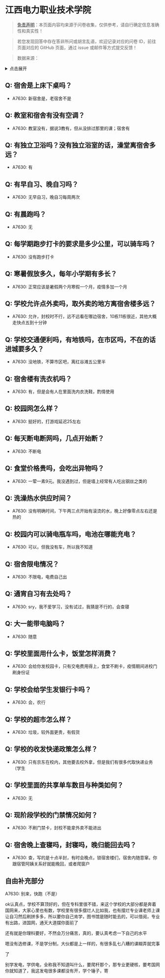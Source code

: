 # 江西电力职业技术学院

> [免责声明](https://colleges.chat/#_3)：本页面内容均来源于问卷收集，仅供参考，请自行确定信息准确性和真实性！

> 若您发现回答中存在答非所问或胡言乱语，欢迎记录对应的问卷 ID，前往页面对应的 GitHub 页面，通过 issue 或邮件等方式提交反馈！

> 数据来源：

<details><summary>点击展开</summary>
<ul>
<li>A7630: 匿名 (2022 年 06 月)</li>
</ul>
</details>

## Q: 宿舍是上床下桌吗？

- A7630: 新宿舍是，老宿舍不是

## Q: 教室和宿舍有没有空调？

- A7630: 教室没有，据说3教有，但从没排过那里的课；宿舍有

## Q: 有独立卫浴吗？没有独立浴室的话，澡堂离宿舍多远？

- A7630: 有

## Q: 有早自习、晚自习吗？

- A7630: 无早自习，晚自习每周两次

## Q: 有晨跑吗？

- A7630: 无

## Q: 每学期跑步打卡的要求是多少公里，可以骑车吗？

- A7630: 没有跑步打卡

## Q: 寒暑假放多久，每年小学期有多长？

- A7630: 正常应该是暑假两个月寒假一个月，疫情多加一个月

## Q: 学校允许点外卖吗，取外卖的地方离宿舍楼多远？

- A7630: 允许，封校时不行，远不远看在哪边宿舍，10栋11栋很近，其他大概走快点五到十分钟

## Q: 学校交通便利吗，有地铁吗，在市区吗，不在的话进城要多久？

- A7630: 没地铁，不算市区吧，离红谷滩五公里半

## Q: 宿舍楼有洗衣机吗？

- A7630: 有，但是会有人在里面洗内衣洗鞋，酌情使用

## Q: 校园网怎么样？

- A7630: 挺好的，打游戏延迟25左右

## Q: 每天断电断网吗，几点开始断？

- A7630: 不断电

## Q: 食堂价格贵吗，会吃出异物吗？

- A7630: 一荤一素9元。我没遇到过，但是墙上经常有人吃出钢丝之类的

## Q: 洗澡热水供应时间？

- A7630: 没有明确时间，下午两三点开始有滚烫的水，晚上好像零点左右还是热的

## Q: 校园内可以骑电瓶车吗，电池在哪能充电？

- A7630: 可以，但我没有车，所以我不知道

## Q: 宿舍限电情况？

- A7630: 不限电，电费自己出

## Q: 通宵自习有去处吗？

- A7630: sry，我不爱学习，没有试过，我猜是不行的，会查寝

## Q: 大一能带电脑吗？

- A7630: 随意

## Q: 学校里面用什么卡，饭堂怎样消费？

- A7630: 会给你发校园卡，只有交电费用得上，食堂不刷卡，疫情期间进校门刷身份证

## Q: 学校会给学生发银行卡吗？

- A7630: 会，农行

## Q: 学校的超市怎么样？

- A7630: 垃圾，较外面更贵，有假货

## Q: 学校的收发快递政策怎么样？

- A7630: 只有京东在校内，其他要去校外拿，但是我们有很多代取快递业务（学生

## Q: 学校里面的共享单车数目与种类如何？

- A7630: 无

## Q: 现阶段学校的门禁情况如何？

- A7630: 不刷门禁卡，封校不能拿外卖不能进出

## Q: 宿舍晚上查寝吗，封寝吗，晚归能回去吗？

- A7630: 查，写的是十点半封，有时会晚点，锁宿舍楼们，宿舍内随意窜。你跟宿管阿姨关系好就能晚回，或者爬窗户

## 自由补充部分

A7630: 别来，快跑（不是）

ok认真点，学校不算顶好的，但在专科里很不错，来这个学校的大部分都是奔着国网来，大家心里也有数，学校里有很多摆烂人比如我，也有摆烂专业课老师上课让自习然后刷拼多多，所以要你自己肯学，图书馆是随时能去的，可以借阅，专业有出路，进国网，通天大道摆你面前了

还有就是你理科要好，不然会万分痛苦，真的，要认真考虑一下自己的水平

嗯没有选修课，不是学分制，大伙都是上一样的，有很多乱七八糟的课糊弄就完事

了

别学发电，学供电，全称我不知道叫什么，要爬杆那个，那专业更硬核，要考国网你就知道了，我这发电很多课都没有开，学个锤子，寄